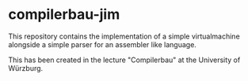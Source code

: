 compilerbau-jim
===============

This repository contains the implementation of a simple virtualmachine
alongside a simple parser for an assembler like language.

This has been created in the lecture "Compilerbau" at the University of Würzburg.
